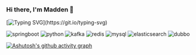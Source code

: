 ### Hi there, I'm Madden 👋
[![Typing SVG](https://readme-typing-svg.herokuapp.com?font=Fira+Code&pause=1000&color=4DF715&width=435&lines=It's+now+or+never.)](https://git.io/typing-svg)

![springboot](https://img.shields.io/badge/springboot-F05032?style=flat-square&logo=springboot&logoColor=white)
![python](https://img.shields.io/badge/python-3776AB?style=flat-square&logo=python&logoColor=white)
![kafka](https://img.shields.io/badge/kafka-231F20?style=flat-square&logo=apachekafka&logoColor=white)
![redis](https://img.shields.io/badge/redis-DC382D?style=flat-square&logo=redis&logoColor=white)
![mysql](https://img.shields.io/badge/mysql-4479A1?style=flat-square&logo=mysql&logoColor=white)
![elasticsearch](https://img.shields.io/badge/elasticsearch-005571?style=flat-square&logo=elasticsearch&logoColor=white)
![dubbo](https://img.shields.io/badge/dubbo-5583D0?style=flat-square&logo=dubbo&logoColor=white)


[![Ashutosh's github activity graph](https://github-readme-activity-graph-fjqz177.vercel.app/graph?username=maddenmandel&theme=github-light)](https://github.com/ashutosh00710/github-readme-activity-graph)
